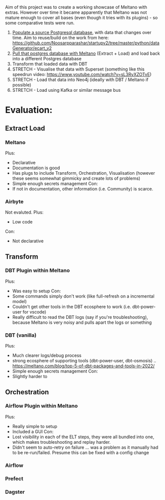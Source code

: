 Aim of this project was to create a working showcase of Meltano with extras.  However over time it became apparently that Meltano was not mature enough to cover all bases (even though it tries with its plugins) - so some comparative tests were run.

1. [Populate a source Postgresql database](postgres-setup.md), with data that changes over time.  Aim to reuse/build on the work from here: https://github.com/Noosarpparashar/startupv2/tree/master/python/dataGenerator/ecart_v2
1. [Pull that postgres database with Meltano](meltano-setup.md) (Extract + Load) and load back into a different Postgres database
1. Transform that loaded data with DBT
1. STRETCH - Visualise that data with Superset (something like this speedrun video: https://www.youtube.com/watch?v=sL3RvXZOTvE)
1. STRETCH - Load  that data into Neo4j (ideally with DBT / Meltano if possible)
1. STRETCH - Load using Kafka or similar message bus



# Evaluation: 

## Extract Load

### Meltano

Plus: 
 - Declarative
 - Documentation is good
 - Has plugs to include Transform, Orchestration, Visualisation (however these seems somewhat gimmicky and create lots of problems)
 - Simple enough secrets management
Con:
  - If not in documentation, other information (i.e. Community) is scarce.

### Airbyte

Not evaluted. 
Plus: 
 - Low code
 
Con: 
 - Not declarative

## Transform

### DBT Plugin within Meltano

Plus: 
 - Was easy to setup
Con:
 - Some commands simply don't work (like full-refresh on a incremental model) 
 - Couldn't get other tools in the DBT ecosphere to work (i.e. dbt-power-user for vscode) 
 - Really difficult to read the DBT logs (say if you're troubleshooting), because Meltano is very noisy and pulls apart the logs or something

### DBT (vanilla)

Plus: 
 - Much clearer logs/debug process
 - strong ecosphere of supporting tools (dbt-power-user, dbt-osmosis) .. https://meltano.com/blog/top-5-of-dbt-packages-and-tools-in-2022/
 - Simple enough secrets management
Con:
 - Slightly harder to 

## Orchestration

### Airflow Plugin within Meltano

Plus: 
 - Really simple to setup
 - Included a GUI
Con:
 - Lost visibility in each of the ELT steps, they were all bundled into one, which makes troubleshooting and replay harder.
 - Didn't seem to auto-retry on failure ... was a problem as it manually had to be re-run/failed.  Presume this can be fixed with a config change

### Airflow


### Prefect


### Dagster
